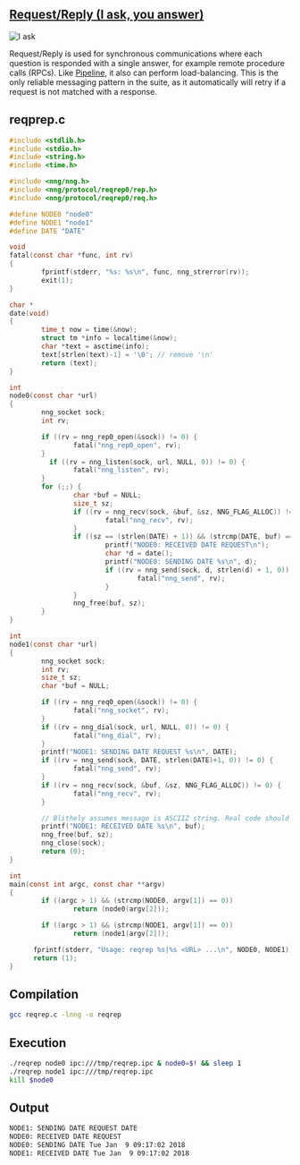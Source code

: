 ## [Request/Reply (I ask, you answer)](https://nanomsg.org/gettingstarted/nng/reqrep.html)

![I ask](https://nanomsg.org/gettingstarted/reqrep.png)

Request/Reply is used for synchronous communications where each question is responded with a single answer, for example remote procedure calls (RPCs). Like [Pipeline](https://nanomsg.org/gettingstarted/nng/pipeline.html), it also can perform load-balancing.  This is the only reliable messaging pattern in the suite, as it automatically will retry if a request is not matched with a response.

## reqprep.c

```c
#include <stdlib.h>
#include <stdio.h>
#include <string.h>
#include <time.h>

#include <nng/nng.h>
#include <nng/protocol/reqrep0/rep.h>
#include <nng/protocol/reqrep0/req.h>

#define NODE0 "node0"
#define NODE1 "node1"
#define DATE "DATE"

void
fatal(const char *func, int rv)
{
        fprintf(stderr, "%s: %s\n", func, nng_strerror(rv));
        exit(1);
}

char *
date(void)
{
        time_t now = time(&now);
        struct tm *info = localtime(&now);
        char *text = asctime(info);
        text[strlen(text)-1] = '\0'; // remove '\n'
        return (text);
}

int
node0(const char *url)
{
        nng_socket sock;
        int rv;

        if ((rv = nng_rep0_open(&sock)) != 0) {
                fatal("nng_rep0_open", rv);
        }
          if ((rv = nng_listen(sock, url, NULL, 0)) != 0) {
                fatal("nng_listen", rv);
        }
        for (;;) {
                char *buf = NULL;
                size_t sz;
                if ((rv = nng_recv(sock, &buf, &sz, NNG_FLAG_ALLOC)) != 0) {
                        fatal("nng_recv", rv);
                }
                if ((sz == (strlen(DATE) + 1)) && (strcmp(DATE, buf) == 0)) {
                        printf("NODE0: RECEIVED DATE REQUEST\n");
                        char *d = date();
                        printf("NODE0: SENDING DATE %s\n", d);
                        if ((rv = nng_send(sock, d, strlen(d) + 1, 0)) != 0) {
                                fatal("nng_send", rv);
                        }
                }
                nng_free(buf, sz);
        }
}

int
node1(const char *url)
{
        nng_socket sock;
        int rv;
        size_t sz;
        char *buf = NULL;

        if ((rv = nng_req0_open(&sock)) != 0) {
                fatal("nng_socket", rv);
        }
        if ((rv = nng_dial(sock, url, NULL, 0)) != 0) {
                fatal("nng_dial", rv);
        }
        printf("NODE1: SENDING DATE REQUEST %s\n", DATE);
        if ((rv = nng_send(sock, DATE, strlen(DATE)+1, 0)) != 0) {
                fatal("nng_send", rv);
        }
        if ((rv = nng_recv(sock, &buf, &sz, NNG_FLAG_ALLOC)) != 0) {
                fatal("nng_recv", rv);
        }

        // Blithely assumes message is ASCIIZ string. Real code should check it.
        printf("NODE1: RECEIVED DATE %s\n", buf);  
        nng_free(buf, sz);
        nng_close(sock);
        return (0);
}

int
main(const int argc, const char **argv)
{
        if ((argc > 1) && (strcmp(NODE0, argv[1]) == 0))
                return (node0(argv[2]));

        if ((argc > 1) && (strcmp(NODE1, argv[1]) == 0))
                return (node1(argv[2]));

      fprintf(stderr, "Usage: reqrep %s|%s <URL> ...\n", NODE0, NODE1);
      return (1);
}
```

## Compilation

```bash
gcc reqrep.c -lnng -o reqrep
```

## Execution

```bash
./reqrep node0 ipc:///tmp/reqrep.ipc & node0=$! && sleep 1
./reqrep node1 ipc:///tmp/reqrep.ipc
kill $node0
```

## Output

```bash
NODE1: SENDING DATE REQUEST DATE
NODE0: RECEIVED DATE REQUEST
NODE0: SENDING DATE Tue Jan  9 09:17:02 2018
NODE1: RECEIVED DATE Tue Jan  9 09:17:02 2018
```